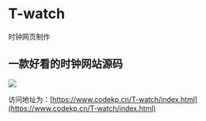 # T-watch
时钟网页制作
## 一款好看的时钟网站源码
![](https://www.codekp.cn/T-watch/preview.jpg)

访问地址为：[https://www.codekp.cn/T-watch/index.html](https://www.codekp.cn/T-watch/index.html)
